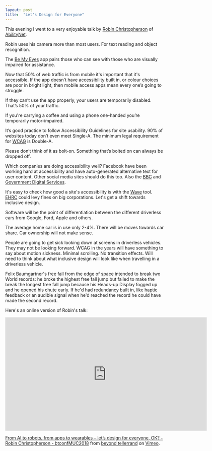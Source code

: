 ```yaml
---
layout: post
title:  "Let's Design for Everyone"
---
```

This evening I went to a very enjoyable talk by [Robin Christopherson](https://www.abilitynet.org.uk/robinchristopherson) of [AbilityNet](https://www.abilitynet.org.uk/). 

Robin uses his camera more than most users. For text reading and object recognition.

The [Be My Eyes](https://www.bemyeyes.com/) app pairs those who can see with those who are visually impaired for assistance.

Now that 50% of web traffic is from mobile it's important that it's accessible. If the app doesn’t have accessibility built in, or colour choices are poor in bright light, then mobile access apps mean every one’s going to struggle.

If they can’t use the app properly, your users are temporarily disabled. That’s 50% of your traffic.

If you're carrying a coffee and using a phone one-handed you’re temporarily motor-impaired. 

It’s good practice to follow Accessibility Guidelines for site usability. 90% of websites today don’t even meet Single-A. The minimum legal requirement for [WCAG](https://www.w3.org/WAI/standards-guidelines/wcag/) is Double-A.

Please don’t think of it as bolt-on. Something that’s bolted on can always be dropped off.

Which companies are doing accessibility well? Facebook have been working hard at accessibility and have auto-generated alternative text for user content. Other social media sites should do this too. Also the [BBC](http://bbc.co.uk/) and [Government Digital Services](https://www.gov.uk/).

It's easy to check how good a site's accessibility is with the [Wave](https://wave.webaim.org/) tool. [EHRC](https://www.equalityhumanrights.com/en) could levy fines on big corporations. Let's get a shift towards inclusive design.

Software will be the point of differentiation between the different driverless cars from Google, Ford, Apple and others.

The average home car is in use only 2-4%. There will be moves towards car share. Car ownership will not make sense.

People are going to get sick looking down at screens in driverless vehicles. They may not be looking forward. WCAG in the years will have something to say about motion sickness. Minimal scrolling. No transition effects. Will need to think about what inclusive design will look like when travelling in a driverless vehicle.

Felix Baumgartner's free fall from the edge of space intended to break two World records: he broke the highest free fall jump but failed to make the break the longest free fall jump because his Heads-up Display fogged up and he opened his chute early. If he'd had redundancy built in, like haptic feedback or an audible signal when he'd reached the record he could have made the second record.

Here's an online version of Robin's talk:
<iframe src="https://player.vimeo.com/video/251338219" width="640" height="360" frameborder="0" webkitallowfullscreen mozallowfullscreen allowfullscreen></iframe>
<p><a href="https://vimeo.com/251338219">From AI to robots, from apps to wearables &ndash; let&rsquo;s design for everyone, OK? - Robin Christopherson - btconfMUC2018</a> from <a href="https://vimeo.com/beyondtellerrand">beyond tellerrand</a> on <a href="https://vimeo.com">Vimeo</a>.</p>
